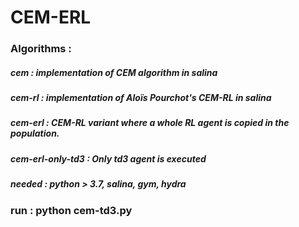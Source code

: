 # CEM-ERL
### Algorithms : 
##### cem : implementation of CEM algorithm in salina 
##### cem-rl : implementation of Aloïs Pourchot's CEM-RL in salina  
##### cem-erl : CEM-RL variant where a whole RL agent is copied in the population.
##### cem-erl-only-td3 : Only td3 agent is executed 

##### needed : python > 3.7, salina, gym, hydra

### run : python cem-td3.py
